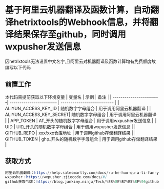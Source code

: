 # 基于阿里云机器翻译及函数计算，自动翻译hetrixtools的Webhook信息，并将翻译结果保存至github，同时调用wxpusher发送信息

因hetrixtools无法设置中文名字,且阿里云对机器翻译及函数计算均有免费额度故编写以下代码

## 前置工作

本代码需提前获取以下环境变量
| 变量名                  | 示例                      | 备注                       |
| ------------------------| ------------------------  | --------------------------- |
| ALIYUN_ACCESS_KEY_ID    | 随机数字字母组合           | 用于调用阿里云机器翻译      |
| ALIYUN_ACCESS_KEY_SECRET| 随机数字字母组合           | 用于调用阿里云机器翻译      |
| APP_TOKEN               | AT_开头的随机数字字母组合  | 用于调用wxpusher发送信息    |
| UID                     | UID_开头的随机数字字母组合 | 用于调用wxpusher发送信息    |
| GITHUB_REPO             | xxx/xxx仓库地址            | 用于调用github存储翻译结果  |
| GITHUB_TOKEN            | ghp_开头的随机数字字母组合 | 用于调用github存储翻译结果  |

## 获取方式

```s
阿里云机器翻译：https://help.salesmartly.com/docs/ru-he-huo-qu-a-li-fan-yi-AccessKey-ID-he-AccessKey-Secret
wxpusher：https://wxpusher.zjiecode.com/docs/#/
github获取令牌：https://blog.jankiny.ninja/Tech/%E8%8E%B7%E5%8F%96github%E4%B8%AA%E4%BA%BA%E8%AE%BF%E9%97%AE%E4%BB%A4%E7%89%8C%EF%BC%88github-token%EF%BC%89/
```
